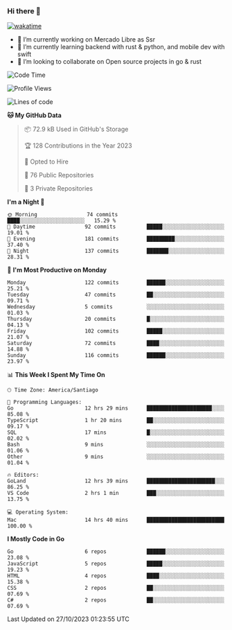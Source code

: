 ### Hi there 👋

[![wakatime](https://wakatime.com/badge/user/330beacb-fb27-4e32-bc38-f8f521bcf832.svg)](https://wakatime.com/@330beacb-fb27-4e32-bc38-f8f521bcf832)

- 🔭 I’m currently working on Mercado Libre as Ssr
- 🌱 I’m currently learning backend with rust & python, and mobile dev with swift
- 👯 I’m looking to collaborate on Open source projects in go & rust

<!--START_SECTION:waka-->
![Code Time](http://img.shields.io/badge/Code%20Time-400%20hrs%2026%20mins-blue)

![Profile Views](http://img.shields.io/badge/Profile%20Views-0-blue)

![Lines of code](https://img.shields.io/badge/From%20Hello%20World%20I%27ve%20Written-3.5%20million%20lines%20of%20code-blue)

**🐱 My GitHub Data** 

> 📦 72.9 kB Used in GitHub's Storage 
 > 
> 🏆 128 Contributions in the Year 2023
 > 
> 💼 Opted to Hire
 > 
> 📜 76 Public Repositories 
 > 
> 🔑 3 Private Repositories 
 > 
**I'm a Night 🦉** 

```text
🌞 Morning                74 commits          ████░░░░░░░░░░░░░░░░░░░░░   15.29 % 
🌆 Daytime                92 commits          █████░░░░░░░░░░░░░░░░░░░░   19.01 % 
🌃 Evening                181 commits         █████████░░░░░░░░░░░░░░░░   37.40 % 
🌙 Night                  137 commits         ███████░░░░░░░░░░░░░░░░░░   28.31 % 
```
📅 **I'm Most Productive on Monday** 

```text
Monday                   122 commits         ██████░░░░░░░░░░░░░░░░░░░   25.21 % 
Tuesday                  47 commits          ██░░░░░░░░░░░░░░░░░░░░░░░   09.71 % 
Wednesday                5 commits           ░░░░░░░░░░░░░░░░░░░░░░░░░   01.03 % 
Thursday                 20 commits          █░░░░░░░░░░░░░░░░░░░░░░░░   04.13 % 
Friday                   102 commits         █████░░░░░░░░░░░░░░░░░░░░   21.07 % 
Saturday                 72 commits          ████░░░░░░░░░░░░░░░░░░░░░   14.88 % 
Sunday                   116 commits         ██████░░░░░░░░░░░░░░░░░░░   23.97 % 
```


📊 **This Week I Spent My Time On** 

```text
🕑︎ Time Zone: America/Santiago

💬 Programming Languages: 
Go                       12 hrs 29 mins      █████████████████████░░░░   85.08 % 
TypeScript               1 hr 20 mins        ██░░░░░░░░░░░░░░░░░░░░░░░   09.17 % 
SQL                      17 mins             █░░░░░░░░░░░░░░░░░░░░░░░░   02.02 % 
Bash                     9 mins              ░░░░░░░░░░░░░░░░░░░░░░░░░   01.06 % 
Other                    9 mins              ░░░░░░░░░░░░░░░░░░░░░░░░░   01.04 % 

🔥 Editors: 
GoLand                   12 hrs 39 mins      ██████████████████████░░░   86.25 % 
VS Code                  2 hrs 1 min         ███░░░░░░░░░░░░░░░░░░░░░░   13.75 % 

💻 Operating System: 
Mac                      14 hrs 40 mins      █████████████████████████   100.00 % 
```

**I Mostly Code in Go** 

```text
Go                       6 repos             ██████░░░░░░░░░░░░░░░░░░░   23.08 % 
JavaScript               5 repos             █████░░░░░░░░░░░░░░░░░░░░   19.23 % 
HTML                     4 repos             ████░░░░░░░░░░░░░░░░░░░░░   15.38 % 
CSS                      2 repos             ██░░░░░░░░░░░░░░░░░░░░░░░   07.69 % 
C#                       2 repos             ██░░░░░░░░░░░░░░░░░░░░░░░   07.69 % 
```




 Last Updated on 27/10/2023 01:23:55 UTC
<!--END_SECTION:waka-->
